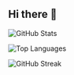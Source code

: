 ## Hi there 👋


<!-- GitHub Stats -->
![GitHub Stats](https://github-readme-stats.vercel.app/api?username=wavexnani&show_icons=true&theme=tokyonight&hide_border=true&border_radius=10)

<!-- Most Used Languages -->
![Top Languages](https://github-readme-stats.vercel.app/api/top-langs/?username=wavexnani&layout=compact&theme=tokyonight&hide_border=true&border_radius=10)

<!-- GitHub Streak -->
![GitHub Streak](https://github-readme-streak-stats.herokuapp.com/?user=wavexnani&theme=tokyonight&hide_border=true&border_radius=10)

